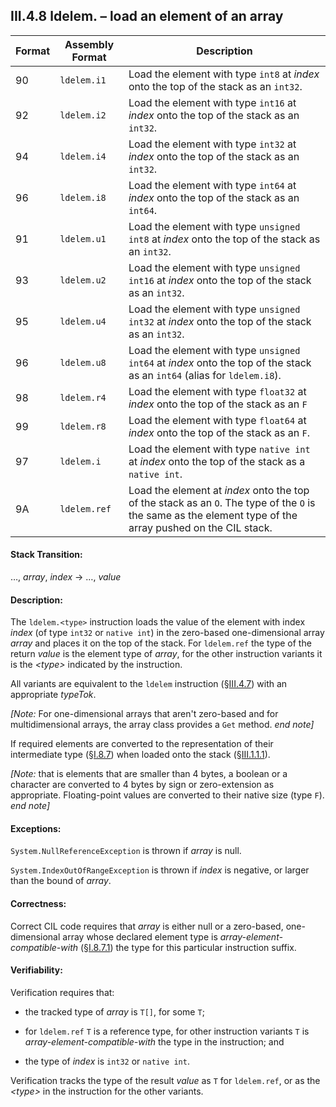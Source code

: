 ## III.4.8 ldelem.<type> &ndash; load an element of an array

 | Format | Assembly Format | Description
 | ---- | ---- | ----
 | 90 | `ldelem.i1` | Load the element with type `int8` at _index_ onto the top of the stack as an `int32`.
 | 92 | `ldelem.i2` | Load the element with type `int16` at _index_ onto the top of the stack as an `int32`.
 | 94 | `ldelem.i4` | Load the element with type `int32` at _index_ onto the top of the stack as an `int32`.
 | 96 | `ldelem.i8` | Load the element with type `int64` at _index_ onto the top of the stack as an `int64`.
 | 91 | `ldelem.u1` | Load the element with type `unsigned int8` at _index_ onto the top of the stack as an `int32`.
 | 93 | `ldelem.u2` | Load the element with type `unsigned int16` at _index_ onto the top of the stack as an `int32`.
 | 95 | `ldelem.u4` | Load the element with type `unsigned int32` at _index_ onto the top of the stack as an `int32`.
 | 96 | `ldelem.u8` | Load the element with type `unsigned int64` at _index_ onto the top of the stack as an `int64` (alias for `ldelem.i8`).
 | 98 | `ldelem.r4` | Load the element with type `float32` at _index_ onto the top of the stack as an `F`
 | 99 | `ldelem.r8` | Load the element with type `float64` at _index_ onto the top of the stack as an `F`.
 | 97 | `ldelem.i` | Load the element with type `native int` at _index_ onto the top of the stack as a `native int`.
 | 9A | `ldelem.ref` | Load the element at _index_ onto the top of the stack as an `O`. The type of the `O` is the same as the element type of the array pushed on the CIL stack.

#### Stack Transition:

&hellip;, _array_, _index_ &rarr; &hellip;, _value_

#### Description:

The `ldelem.<type>` instruction loads the value of the element with index _index_ (of type `int32` or `native int`) in the zero-based one-dimensional array _array_ and places it on the top of the stack. For `ldelem.ref` the type of the return _value_ is the element type of _array_, for the other instruction variants it is the _\<type\>_ indicated by the instruction.

All variants are equivalent to the `ldelem` instruction (§[III.4.7](iii.4.7-ldelem.md)) with an appropriate _typeTok_.

_[Note:_ For one-dimensional arrays that aren't zero-based and for multidimensional arrays, the array class provides a `Get` method. _end note]_

If required elements are converted to the representation of their intermediate type (§[I.8.7](i.8.7-assignment-compatibility.md)) when loaded onto the stack (§[III.1.1.1](iii.1.1.1-numeric-data-types.md)).

_[Note:_ that is elements that are smaller than 4 bytes, a boolean or a character are converted to 4 bytes by sign or zero-extension as appropriate. Floating-point values are converted to their native size (type `F`). _end note]_

#### Exceptions:

`System.NullReferenceException` is thrown if _array_ is null.

`System.IndexOutOfRangeException` is thrown if _index_ is negative, or larger than the bound of _array_.

#### Correctness:

Correct CIL code requires that _array_ is either null or a zero-based, one-dimensional array whose declared element type is *array-element-compatible-with* (§[I.8.7.1](#todo-missing-hyperlink)) the type for this particular instruction suffix.

#### Verifiability:

Verification requires that:

 * the tracked type of _array_ is `T[]`, for some `T`;

 * for `ldelem.ref` `T` is a reference type, for other instruction variants `T` is *array-element-compatible-with* the type in the instruction; and

 * the type of _index_ is `int32` or `native int`.

Verification tracks the type of the result _value_ as `T` for `ldelem.ref`, or as the _\<type\>_ in the instruction for the other variants.
